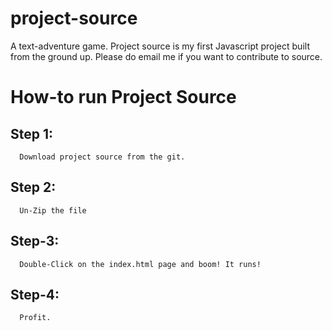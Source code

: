 project-source
==============

A text-adventure game. Project source is my first Javascript project built from the ground up.
Please do email me if you want to contribute to source.

How-to run Project Source
========================
Step 1:
---------
      Download project source from the git.
Step 2:
---------
      Un-Zip the file 
Step-3:
--------
      Double-Click on the index.html page and boom! It runs!
Step-4:
--------
      Profit.

